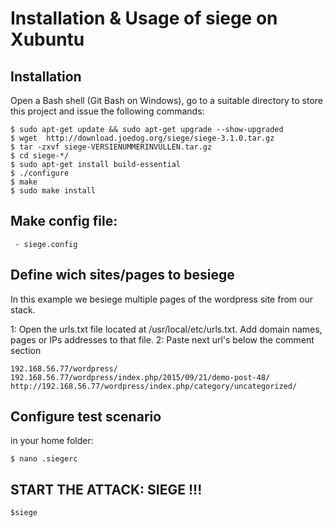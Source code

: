 # Installation & Usage of siege on Xubuntu

## Installation
Open a Bash shell (Git Bash on Windows), go to a suitable directory to store this project and issue the following commands:

```ShellSession
$ sudo apt-get update && sudo apt-get upgrade --show-upgraded
$ wget  http://download.joedog.org/siege/siege-3.1.0.tar.gz
$ tar -zxvf siege-VERSIENUMMERINVULLEN.tar.gz
$ cd siege-*/
$ sudo apt-get install build-essential
$ ./configure
$ make
$ sudo make install
```

## Make config file:
```
 - siege.config
```

## Define wich sites/pages to besiege
In this example we besiege multiple pages of the wordpress site from our stack.

1: Open the urls.txt  file located at /usr/local/etc/urls.txt. Add domain names, pages or IPs addresses to that file.
2: Paste next url's below the comment section

```
192.168.56.77/wordpress/
192.168.56.77/wordpress/index.php/2015/09/21/demo-post-48/
http://192.168.56.77/wordpress/index.php/category/uncategorized/
```
## Configure test scenario 
in your home folder:

```
$ nano .siegerc
```

## START THE ATTACK: SIEGE !!!

```
$siege
```